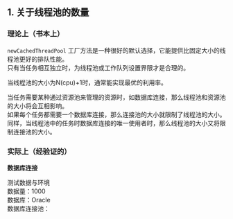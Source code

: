 ## 1. 关于线程池的数量
### 理论上（书本上）
`newCachedThreadPool` 工厂方法是一种很好的默认选择，它能提供比固定大小的线程池更好的排队性能。  
只有当任务相互独立时，为线程池或工作队列设置界限才是合理的。

当线程池的大小为N(cpu)+1时，通常能实现最优的利用率。  

当任务需要某种通过资源池来管理的资源时，如数据库连接，那么线程池和资源池的大小将会互相影响。  
如果每个任务都需要一个数据库连接，那么连接池的大小就限制了线程池的大小。同样，当线程池中的任务时数据库连接的唯一使用者时，那么线程池的大小又将限制连接池的大小。

### 实际上（经验证的）
**数据库连接**
 
 测试数据与环境  
 数据量：1000  
 数据库：Oracle  
 数据库连接池：